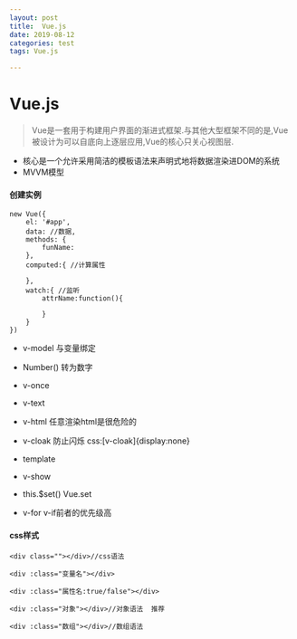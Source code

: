 ```yaml
---
layout: post
title:  Vue.js
date: 2019-08-12
categories: test
tags: Vue.js

---
```


#  Vue.js

> Vue是一套用于构建用户界面的渐进式框架.与其他大型框架不同的是,Vue被设计为可以自底向上逐层应用,Vue的核心只关心视图层.

- 核心是一个允许采用简洁的模板语法来声明式地将数据渲染进DOM的系统
- MVVM模型

#### 创建实例

```
new Vue({
	el: '#app',
	data: //数据,
	methods: {
		funName:
	},
	computed:{ //计算属性
		
	},
	watch:{ //监听
		attrName:function(){
			
		}
	}
})
```

- v-model 与变量绑定
- Number() 转为数字

- v-once
- v-text
- v-html 任意渲染html是很危险的
- v-cloak 防止闪烁 css:[v-cloak]{display:none}
- template
- v-show
- this.$set()    Vue.set
- v-for v-if前者的优先级高

#### css样式

```vue
<div class=""></div>//css语法

<div :class="变量名"></div>

<div :class="属性名:true/false"></div>

<div :class="对象"></div>//对象语法  推荐

<div :class="数组"></div>//数组语法
```








